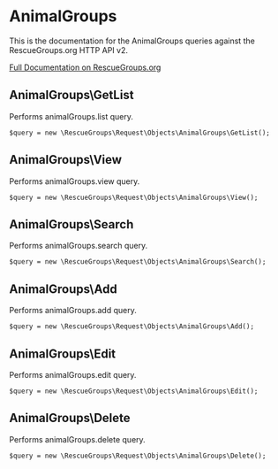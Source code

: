 # AnimalGroups

This is the documentation for the AnimalGroups queries against the RescueGroups.org HTTP API v2.

[Full Documentation on RescueGroups.org](https://userguide.rescuegroups.org/display/APIDG/Object+definitions#Objectdefinitions-animalGroups)

## AnimalGroups\GetList

Performs animalGroups.list query.

    $query = new \RescueGroups\Request\Objects\AnimalGroups\GetList();


## AnimalGroups\View

Performs animalGroups.view query.

    $query = new \RescueGroups\Request\Objects\AnimalGroups\View();


## AnimalGroups\Search

Performs animalGroups.search query.

    $query = new \RescueGroups\Request\Objects\AnimalGroups\Search();


## AnimalGroups\Add

Performs animalGroups.add query.

    $query = new \RescueGroups\Request\Objects\AnimalGroups\Add();


## AnimalGroups\Edit

Performs animalGroups.edit query.

    $query = new \RescueGroups\Request\Objects\AnimalGroups\Edit();


## AnimalGroups\Delete

Performs animalGroups.delete query.

    $query = new \RescueGroups\Request\Objects\AnimalGroups\Delete();


